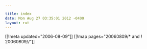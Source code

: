 ```yaml
---

title: index
date: Mon Aug 27 03:35:01 2012 -0400
layout: rut
---
```


[[!meta updated="2006-08-09"]]
[[!map pages="20060809/* and ! 20060809/*/*"]]
